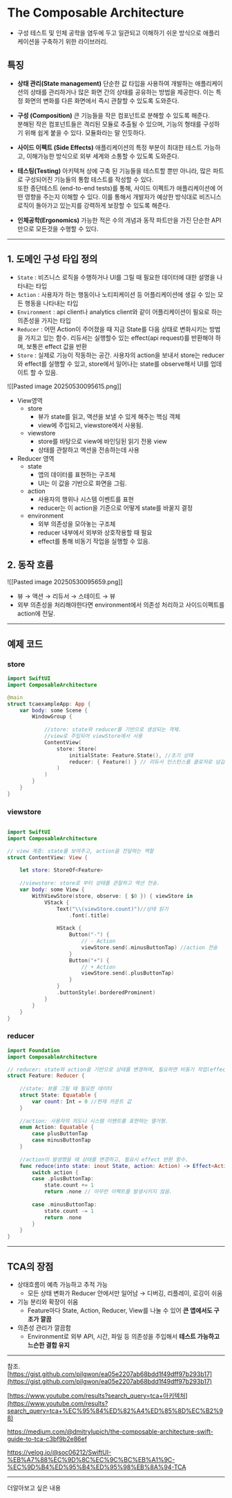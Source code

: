 
# The Composable Architecture

- 구성 테스트 및 인체 공학을 염두에 두고 일관되고 이해하기 쉬운 방식으로 애플리케이션을 구축하기 위한 라이브러리.

## 특징
- **상태 관리(State management)** 단순한 값 타입을 사용하여 개발하는 애플리케이션의 상태를 관리하거나 많은 화면 간의 상태를 공유하는 방법을 제공한다. 이는 특정 화면의 변화를 다른 화면에서 즉시 관찰할 수 있도록 도와준다.  
    
- **구성 (Composition)** 큰 기능들을 작은 컴포넌트로 분해할 수 있도록 해준다.  
    분해된 작은 컴포넌트들은 격리된 모듈로 추출될 수 있으며, 기능의 형태를 구성하기 위해 쉽게 붙을 수 있다. 모듈화라는 말 인듯하다.  
    
- **사이드 이펙트 (Side Effects)** 애플리케이션의 특정 부분이 최대한 테스트 가능하고, 이해가능한 방식으로 외부 세계와 소통할 수 있도록 도와준다.  
    
- **테스팅(Testing)** 아키텍쳐 상에 구축 된 기능들을 테스트할 뿐만 아니라, 많은 파트로 구성되어진 기능들의 통합 테스트를 작성할 수 있다.  
    또한 종단테스트 (end-to-end tests)를 통해, 사이드 이펙트가 애플리케이션에 어떤 영향을 주는지 이해할 수 있다. 이를 통해서 개발자가 예상한 방식대로 비즈니스 로직이 돌아가고 있는지를 강력하게 보장할 수 있도록 해준다.  
    
- **인체공학(Ergonomics)** 가능한 적은 수의 개념과 동작 파트만을 가진 단순한 API만으로 모든것을 수행할 수 있다.
---

## 1. 도메인 구성 타입 정의

- `State` : 비즈니스 로직을 수행하거나 UI를 그릴 때 필요한 데이터에 대한 설명을 나타내는 타입
- `Action` : 사용자가 하는 행동이나 노티피케이션 등 어플리케이션에 생길 수 있는 모든 행동을 나타내는 타입
- `Environment` : api client나 analytics client와 같이 어플리케이션이 필요로 하는 의존성을 가지는 타입
- `Reducer` : 어떤 Action이 주어졌을 때 지금 State를 다음 상태로 변화시키는 방법을 가지고 있는 함수. 리듀서는 실행할수 있는 effect(api request)를 반환해야 하며, 보통은 effect 값을 반환
- `Store` : 실제로 기능이 작동하는 공간. 사용자의 action을 보내서 store는 reducer와 effect를 실행할 수 있고, store에서 일어나는 state를 observe해서 UI를 업데이트 할 수 있음.

![[Pasted image 20250530095615.png]]
- View영역
    - store
        - 뷰가 state를 읽고, 액션을 보낼 수 있게 해주는 핵심 객체
        - view에 주입되고, viewstore에서 사용됨.
    - viewstore
        - store를 바탕으로 view에 바인딩된 읽기 전용 view
        - 상태를 관찰하고 액션을 전송하는데 사용
- Reducer 영역
    - state
        - 앱의 데이터를 표현하는 구조체
        - UI는 이 값을 기반으로 화면을 그림.
    - action
        - 사용자의 행위나 시스템 이벤트를 표현
        - reducer는 이 action을 기준으로 어떻게 state를 바꿀지 결정
    - environment
        - 외부 의존성을 모아놓는 구조체
        - reducer 내부에서 외부와 상호작용할 때 필요
        - effect를 통해 비동기 작업을 실행할 수 있음.

## 2. 동작 흐름
![[Pasted image 20250530095659.png]]

- 뷰 → 액션 → 리듀서 → 스테이트 → 뷰
- 외부 의존성을 처리해야한다면 environment에서 의존성 처리하고 사이드이펙트를 action에 전달.

---

## 예제 코드

### store

```swift
import SwiftUI
import ComposableArchitecture

@main
struct tcaexampleApp: App {
    var body: some Scene {
        WindowGroup {
            
            //store: state와 reducer를 기반으로 생성되는 객체.
            //view로 주입되어 viewStore에서 사용
            ContentView(
                store: Store(
                    initialState: Feature.State(), //초기 상태
                    reducer: { Feature() } // 리듀서 인스턴스를 클로저로 넘김
                )
            )
        }
    }
}
```

### viewstore

```swift

import SwiftUI
import ComposableArchitecture

// view 계층: state를 보여주고, action을 전달하는 역할
struct ContentView: View {
    
    let store: StoreOf<Feature>
    
    //viewstore: store로 부터 상태를 관찰하고 액션 전송.
    var body: some View {
        WithViewStore(store, observe: { $0 }) { viewStore in
            VStack {
                Text("\\(viewStore.count)")//상태 읽기
                    .font(.title)
                
                HStack {
                    Button("-") {
                        // - Action
                        viewStore.send(.minusButtonTap) //action 전송
                    }
                    Button("+") {
                        // + Action
                        viewStore.send(.plusButtonTap)
                    }
                }
                .buttonStyle(.borderedProminent)
            }
        }
    }
}
```

### reducer

```swift
import Foundation
import ComposableArchitecture

// reducer: state와 action을 기반으로 상태를 변경하며, 필요하면 비동기 작업(effect)도 발생시킬 수 있는 순수 함수
struct Feature: Reducer {
    
    //state: 뷰를 그릴 때 필요한 데이터
    struct State: Equatable {
        var count: Int = 0 //현재 카운트 값
    }
    
    //action: 사용자의 의도나 시스템 이벤트를 표현하는 열거형.
    enum Action: Equatable {
        case plusButtonTap
        case minusButtonTap
    }
    
    //action이 발생했을 때 상태를 변경하고, 필요시 effect 반환 함수.
    func reduce(into state: inout State, action: Action) -> Effect<Action> {
        switch action {
        case .plusButtonTap:
            state.count += 1
            return .none // 아무런 이펙트를 발생시키지 않음.
            
        case .minusButtonTap:
            state.count -= 1
            return .none
        }
    }
}

```

-----------
## TCA의 장점

- 상태흐름이 예측 가능하고 추적 가능
	- 모든 상태 변화가 Reducer 안에서만 일어남 → 디버깅, 리플레이, 로깅이 쉬움
- 기능 분리와 확장이 쉬움
	- Feature마다 State, Action, Reducer, View를 나눌 수 있어 **큰 앱에서도 구조가 깔끔**
- 의존성 관리가 깔끔함
	- Environment로 외부 API, 시간, 파일 등 의존성을 주입해서 **테스트 가능하고 느슨한 결합 유지**

----------

참조.
[https://gist.github.com/pilgwon/ea05e2207ab68bdd1f49dff97b293b17](https://gist.github.com/pilgwon/ea05e2207ab68bdd1f49dff97b293b17)

[](https://www.youtube.com/results?search_query=tca+%EC%95%84%ED%82%A4%ED%85%8D%EC%B2%98)[https://www.youtube.com/results?search_query=tca+아키텍처](https://www.youtube.com/results?search_query=tca+%EC%95%84%ED%82%A4%ED%85%8D%EC%B2%98)

https://medium.com/@dmitrylupich/the-composable-architecture-swift-guide-to-tca-c3bf9b2e86ef

https://velog.io/@soc06212/SwiftUI-%EB%A7%88%EC%9D%8C%EC%9C%BC%EB%A1%9C-%EC%9D%B4%ED%95%B4%ED%95%98%EB%8A%94-TCA

----
더알아보고 싶은 내용